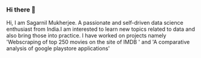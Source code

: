 ### Hi there 👋
Hi, I am Sagarnil Mukherjee. A passionate and self-driven data science enthusiast from India.I am interested to learn new topics related to data and also bring those into practice.
I have worked on projects namely 'Webscraping of top 250 movies on the site of IMDB ' and 'A comparative analysis of google playstore applications'

